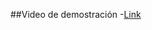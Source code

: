 ##Video de demostración
-[Link](https://drive.google.com/file/d/1SupFcAiuNbDEGbXurzAqt2ZbLgIt3JX1/view?usp=sharing)

